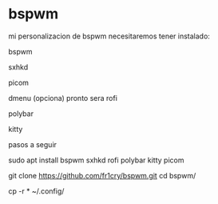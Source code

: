 # bspwm


mi personalizacion de bspwm necesitaremos tener instalado:

bspwm

sxhkd

picom

dmenu (opciona) pronto sera rofi

polybar

kitty





pasos a seguir 

sudo apt install bspwm sxhkd rofi polybar kitty picom



git clone https://github.com/fr1cry/bspwm.git
cd bspwm/ 

cp -r * ~/.config/

